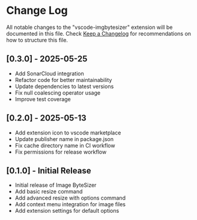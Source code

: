 # Change Log

All notable changes to the "vscode-imgbytesizer" extension will be documented in this file.
Check [Keep a Changelog](http://keepachangelog.com/) for recommendations on how to structure this file.

## [0.3.0] - 2025-05-25

- Add SonarCloud integration
- Refactor code for better maintainability
- Update dependencies to latest versions
- Fix null coalescing operator usage
- Improve test coverage

## [0.2.0] - 2025-05-13

- Add extension icon to vscode marketplace
- Update publisher name in package.json
- Fix cache directory name in CI workflow
- Fix permissions for release workflow

## [0.1.0] - Initial Release

- Initial release of Image ByteSizer
- Add basic resize command
- Add advanced resize with options command
- Add context menu integration for image files
- Add extension settings for default options
